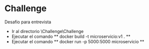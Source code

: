 # Challenge
Desafio para entrevista

- Ir al directorio \Challenge\Challenge
- Ejecutar el comando ** docker build -t microservicio:v1 . **
- Ejecutar el comando ** docker run -p 5000:5000 microservicio **

